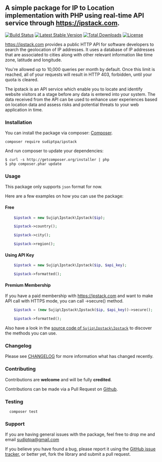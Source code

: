 ## A simple package for IP to Location implementation with PHP using real-time API service through https://ipstack.com.

[![Build Status](https://travis-ci.com/sudiptpa/ipstack.svg?branch=master)](https://travis-ci.com/sudiptpa/ipstack)
[![Latest Stable Version](https://poser.pugx.org/sudiptpa/ipstack/v/stable)](https://packagist.org/packages/sudiptpa/ipstack)
[![Total Downloads](https://poser.pugx.org/sudiptpa/ipstack/downloads)](https://packagist.org/packages/sudiptpa/ipstack)
[![License](https://poser.pugx.org/sudiptpa/ipstack/license)](https://packagist.org/packages/sudiptpa/ipstack)

https://ipstack.com provides a public HTTP API for software developers to search the geolocation of IP addresses. It uses a database of IP addresses that are associated to cities along with other relevant information like time zone, latitude and longitude.

You're allowed up to 10,000 queries per month by default. Once this limit is reached, all of your requests will result in HTTP 403, forbidden, until your quota is cleared.

The ipstack is an API service which enable you to locate and identify website visitors at a stage before any data is entered into your system. The data received from the API can be used to enhance user experiences based on location data and assess risks and potential threats to your web application in time.

### Installation

You can install the package via composer: [Composer](http://getcomposer.org/).

```
composer require sudiptpa/ipstack
```

And run composer to update your dependencies:

    $ curl -s http://getcomposer.org/installer | php
    $ php composer.phar update

### Usage

This package only supports `json` format for now.

Here are a few examples on how you can use the package:

#### Free

```php
    $ipstack = new Sujip\Ipstack\Ipstack($ip);

    $ipstack->country();

    $ipstack->city();

    $ipstack->region();
```

#### Using API Key

```php
    $ipstack = new Sujip\Ipstack\Ipstack($ip, $api_key);

    $ipstack->formatted();
```

#### Premium Membership

If you have a paid membership with https://ipstack.com and want to make API call with HTTPS mode, you can call ->secure() method.

```php
    $ipstack = (new Sujip\Ipstack\Ipstack($ip, $api_key))->secure();

    $ipstack->formatted();
```

Also have a look in the [source code of `Sujip\Ipstack\Ipstack`](https://github.com/sudiptpa/ipstack/blob/master/src/Ipstack.php) to discover the methods you can use.

### Changelog

Please see [CHANGELOG](https://github.com/sudiptpa/ipstack/blob/master/CHANGELOG.md) for more information what has changed recently.

### Contributing

Contributions are **welcome** and will be fully **credited**.

Contributions can be made via a Pull Request on [Github](https://github.com/sudiptpa/ipstack).


### Testing

```
  composer test
 ```

### Support

If you are having general issues with the package, feel free to drop me and email [sudiptpa@gmail.com](mailto:sudiptpa@gmail.com)

If you believe you have found a bug, please report it using the [GitHub issue tracker](https://github.com/sudiptpa/ipstack/issues),
or better yet, fork the library and submit a pull request.
